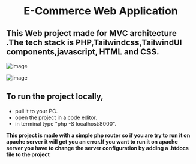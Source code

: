 <h1 align="center">E-Commerce Web Application</h1>

## This Web project made for MVC architecture .The tech stack is PHP,Tailwindcss,TailwindUI components,javascript, HTML and CSS.

![image](https://github.com/krishanthan4/viva_eshop/assets/122454062/754c7027-10b4-42d3-ab12-cc74d46c2f93)

![image](https://github.com/krishanthan4/viva_eshop/assets/122454062/ec3afa28-45aa-4e05-a13c-f7ad4870ee70)


## To run the project locally,
- pull it to your PC.
- open the project in a code editor.
- in terminal type "php -S localhost:8000".

**This project is made with a simple php router so if you are try to run it on apache server it will get you an error.If you want to run it on apache server you have to change the server configuration by adding a .htdocs file to the project**
